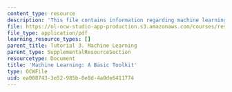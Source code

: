 ```yaml
---
content_type: resource
description: 'This file contains information regarding machine learning: A basic toolkit.'
file: https://ol-ocw-studio-app-production.s3.amazonaws.com/courses/res-9-003-brains-minds-and-machines-summer-course-summer-2015/ea0087433e52985b0e8d4a0de6411774_MITRES_9_003SUM15_tut3.pdf
file_type: application/pdf
learning_resource_types: []
parent_title: Tutorial 3. Machine Learning
parent_type: SupplementalResourceSection
resourcetype: Document
title: 'Machine Learning: A Basic Toolkit'
type: OCWFile
uid: ea008743-3e52-985b-0e8d-4a0de6411774
---
```

